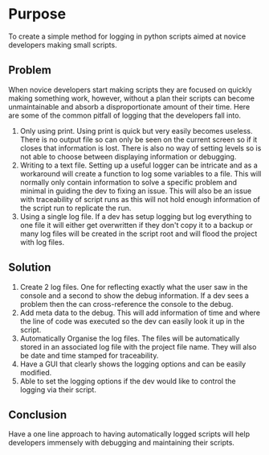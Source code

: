 # Purpose
To create a simple method for logging in python scripts aimed at novice developers making small scripts.

## Problem 
When novice developers start making scripts they are focused on quickly making something work, however, without a plan their scripts can become unmaintainable and absorb a disproportionate amount of their time. Here are some of the common pitfall of logging that the developers fall into.

1. Only using print. Using print is quick but very easily becomes useless. There is no output file so can only be seen on the current screen so if it closes that information is lost. There is also no way of setting levels so is not able to choose between displaying information or debugging. 
2. Writing to a text file. Setting up a useful logger can be intricate and as a workaround will create a function to log some variables to a file. This will normally only contain information to solve a specific problem and minimal in guiding the dev to fixing an issue. This will also be an issue with traceability of script runs as this will not hold enough information of the script run to replicate the run.
3. Using a single log file. If a dev has setup logging but log everything to one file it will either get overwritten if they don't copy it to a backup or many log files will be created in the script root and will flood the project with log files.

## Solution

1. Create 2 log files. One for reflecting exactly what the user saw in the console and a second to show the debug information. If a dev sees a problem then the can cross-reference the console to the debug.
2. Add meta data to the debug. This will add information of time and where the line of code was executed so the dev can easily look it up in the script.
3. Automatically Organise the log files. The files will be automatically stored in an associated log file with the project file name. They will also be date and time stamped for traceability.
4. Have a GUI that clearly shows the logging options and can be easily modified.
5. Able to set the logging options if the dev would like to control the logging via their script.

## Conclusion

Have a one line approach to having automatically logged scripts will help developers immensely with debugging and maintaining their scripts.

